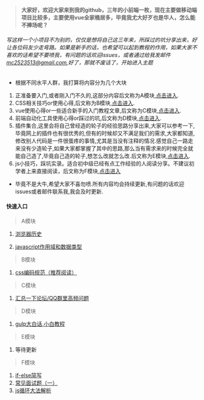 > #### 大家好，欢迎大家来到我的github，三年的小前端一枚，现在主要做移动端项目比较多，主要使用vue全家桶居多，毕竟我尤大好歹也是华人，怎么能不捧场呢？

###### 写这样一个小项目不为别的，仅仅是想将自己这三年来，所踩过的坑分享出来，好让各位码友少走弯路。如果是新手的话，也希望可以起到教程的作用，如果大家不喜欢的话希望不要喷我，有问题的话欢迎issues，或者通过给我发邮件[mc2523513@gmail.com](https://www.google.com.hk),好了，那就不废话了，开始进入主题

- 根据不同水平人群，我打算将内容分为几个大块

1. 正准备要入门,或者刚入门不久的,这部分内容后文称为A模块,[点击进入](https://github.com/joker-danta/blog/tree/master/A).
2. CSS相关技巧or使用心得,后文称为B模块,[点击进入](https://github.com/joker-danta/blog/tree/master/B).
3. vue使用心得or一些适合新手的入门教程文章,后文称为C模块,[点击进入](https://github.com/joker-danta/blog/tree/master/C).
4. 前端自动化工具使用心得or踩过的坑,后文称为D模块,[点击进入](https://github.com/joker-danta/blog/tree/master/D).
5. 插件集合,这里会将自己曾经造的轮子的经验思路分享出来,大家可以参考一下,毕竟网上的插件也有很优秀的,但有的时候却又不满足我们的需求,大家都知道,修改别人代码是一件很蛋疼的事情,尤其是当没有注释的情况.感觉自己一路走来没有少造轮子,如果大家都掌握了其中的思路,那么当有需求来的时候完全就能自己造了,毕竟自己造的轮子,想怎么改就怎么改.后文称为E模块,[点击进入](https://github.com/joker-danta/blog/tree/master/E).
6. js小技巧，踩坑实录。适合初中级已经有点工作经验的人阅读分享。不建议初学者上来直接阅读，后文称为F模块,[点击进入](https://github.com/joker-danta/blog/tree/master/F)

- 毕竟不是大牛,希望大家不喜勿喷.所有内容均会持续更新,有问题的话欢迎issues或者邮件联系我,我会及时更新.

#### 快速入口
> A模块

1. [浏览器历史](https://github.com/joker-danta/blog/tree/master/A/step1)

2. [javascript作用域和数据类型](https://github.com/joker-danta/blog/tree/master/A/step2)

> B模块

1. [css编码规范（推荐阅读）](https://github.com/joker-danta/blog/tree/master/B/step1)

> C模块

1. [汇总一下论坛/QQ群里高频问题](https://github.com/joker-danta/blog/tree/master/C/step1)  

> D模块

1. [gulp大白话,小白教程](https://github.com/joker-danta/blog/tree/master/D/step1)

> E模块

1. 等待更新

> F模块

1. [if-else简写](https://github.com/joker-danta/blog/tree/master/F/step1)
2. [常见面试题（一）](https://github.com/joker-danta/blog/tree/master/F/step2)
3. [js循环大法解析](https://github.com/joker-danta/blog/tree/master/F/step3)
